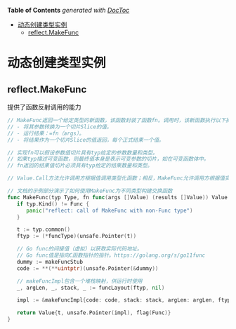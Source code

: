 <!-- START doctoc generated TOC please keep comment here to allow auto update -->
<!-- DON'T EDIT THIS SECTION, INSTEAD RE-RUN doctoc TO UPDATE -->
**Table of Contents**  *generated with [DocToc](https://github.com/thlorenz/doctoc)*

- [动态创建类型实例](#%E5%8A%A8%E6%80%81%E5%88%9B%E5%BB%BA%E7%B1%BB%E5%9E%8B%E5%AE%9E%E4%BE%8B)
  - [reflect.MakeFunc](#reflectmakefunc)

<!-- END doctoc generated TOC please keep comment here to allow auto update -->


# 动态创建类型实例


## reflect.MakeFunc

提供了函数反射调用的能力

```go
// MakeFunc返回一个给定类型的新函数，该函数封装了函数fn。调用时，该新函数执行以下操作：
// - 将其参数转换为一个切片Slice的值。
// - 运行结果：=fn（args）。
// - 将结果作为一个切片Slice的值返回，每个正式结果一个值。

// 实现fn可以假设参数值切片具有typ给定的参数数量和类型。
// 如果typ描述可变函数，则最终值本身是表示可变参数的切片，如在可变函数体中。
// fn返回的结果值切片必须具有typ给定的结果数量和类型。

// Value.Call方法允许调用方根据值调用类型化函数；相反，MakeFunc允许调用方根据值实现类型化函数。

// 文档的示例部分演示了如何使用MakeFunc为不同类型构建交换函数
func MakeFunc(typ Type, fn func(args []Value) (results []Value)) Value {
   if typ.Kind() != Func {
      panic("reflect: call of MakeFunc with non-Func type")
   }

   t := typ.common()
   ftyp := (*funcType)(unsafe.Pointer(t))

   // Go func的间接值（虚拟）以获取实际代码地址。
   // Go func值是指向C函数指针的指针。https://golang.org/s/go11func
   dummy := makeFuncStub
   code := **(**uintptr)(unsafe.Pointer(&dummy))

   // makeFuncImpl包含一个堆栈映射，供运行时使用
   _, argLen, _, stack, _ := funcLayout(ftyp, nil)

   impl := &makeFuncImpl{code: code, stack: stack, argLen: argLen, ftyp: ftyp, fn: fn}

   return Value{t, unsafe.Pointer(impl), flag(Func)}
}
```